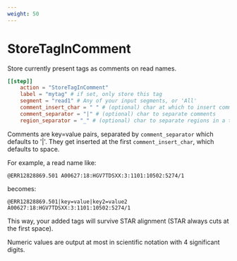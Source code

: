 ```yaml
---
weight: 50
---
```


# StoreTagInComment

Store currently present tags as comments on read names.

```toml
[[step]]
    action = "StoreTagInComment"
    label = "mytag" # if set, only store this tag
    segment = "read1" # Any of your input segments, or 'All'
    comment_insert_char = " " # (optional) char at which to insert comments
    comment_separator = "|" # (optional) char to separate comments
    region_separator = "_" # (optional) char to separate regions in a tag, if it has multiple
```

Comments are key=value pairs, separated by `comment_separator` which defaults to '|'. They get inserted at the first `comment_insert_char`, which defaults to space.

For example, a read name like:
```
@ERR12828869.501 A00627:18:HGV7TDSXX:3:1101:10502:5274/1
```
becomes:
```
@ERR12828869.501|key=value|key2=value2 A00627:18:HGV7TDSXX:3:1101:10502:5274/1
```

This way, your added tags will survive STAR alignment (STAR always cuts at the first space).


Numeric values are output at most in scientific notation with 4 significant digits.
